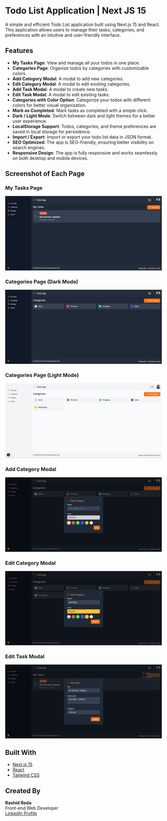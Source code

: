 # Todo List Application | Next JS 15

A simple and efficient Todo List application built using Next.js 15 and React. This application allows users to manage their tasks, categories, and preferences with an intuitive and user-friendly interface.

## Features

- **My Tasks Page**: View and manage all your todos in one place.
- **Categories Page**: Organize todos by categories with customizable colors.
- **Add Category Modal**: A modal to add new categories.
- **Edit Category Modal**: A modal to edit existing categories.
- **Add Task Modal**: A modal to create new tasks.
- **Edit Task Modal**: A modal to edit existing tasks.
- **Categories with Color Option**: Categorize your todos with different colors for better visual organization.
- **Mark as Completed**: Mark tasks as completed with a simple click.
- **Dark / Light Mode**: Switch between dark and light themes for a better user experience.
- **LocalStorage Support**: Todos, categories, and theme preferences are saved in local storage for persistence.
- **Import / Export**: Import or export your todo list data in JSON format.
- **SEO Optimized**: The app is SEO-friendly, ensuring better visibility on search engines.
- **Responsive Design**: The app is fully responsive and works seamlessly on both desktop and mobile devices.

## Screenshot of Each Page

### My Tasks Page
![My Tasks Page](./public/images/todo-list-next-js-15-tasks-list.png)

### Categories Page (Dark Mode)
![Categories Page (Dark Mode)](./public/images/todo-list-next-js-15-category-list-dark-mode.png)

### Categories Page (Light Mode)
![Categories Page (Light Mode)](./public/images/todo-list-next-js-15-category-list-light-mode.png)

### Add Category Modal
![Add Category Modal](./public/images/todo-list-next-js-15-add-category-modal.png)

### Edit Category Modal
![Edit Category Modal](./public/images/todo-list-next-js-15-edit-category-modal.png)

### Edit Task Modal
![Edit Task Modal](./public/images/todo-list-next-js-15-edit-task-modal.png)

## Built With

- [Next.js 15](https://nextjs.org/)
- [React](https://reactjs.org/)
- [Tailwind CSS](https://tailwindcss.com/)

## Created By

**Rashid Reda**  
Front-end Web Developer  
[LinkedIn Profile](https://www.linkedin.com/in/rashid-reda-4048a5314/)


